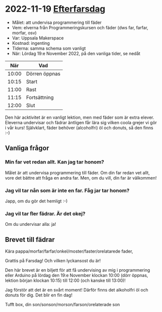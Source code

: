 # 2022-11-19 [Efterfarsdag](20221119_efterfarsdag) 

 * Målet: att undervisa programmering till fäder
 * Vem: elverna från Programmeringskursen och fäder (dws far, farfar, morfar, osv)
 * Var: Uppsala Makerspace
 * Kostnad: ingenting
 * Tiderna: samma schema som vanligt
 * När: Lördag 19:e November 2022, på den vanliga tider, se nedåt

När  |Vad
-----|------------
10:00|Dörren öppnas
10:15|Start
11:00|Rast
11:15|Fortsättning
12:00|Slut

Den här acktivitet är en vanligt lektion, 
men med fäder som är extra elever.
Eleverna undervisar och fädrar äntligen får lära sig 
vilken coola grejer vi gör i vår kurs!
Självklart, fäder behöver (alcoholfri) öl och donuts, så den finns :-)

## Vanliga frågor

### Min far vet redan allt. Kan jag tar honom?

Målet är att undervisa programmering till fäder.
Om din far redan vet allt, vore det bättre att fråga
en andra far. Men, om du vill, din far är välkommen!

### Jag vil tar nån som är inte en far. Fåg jar tar honom?

Japp, om du gör det hemligt :-)

### Jag vil tar fler fädrar. Är det okej?

Om du undervisar alla: ja!

## Brevet till fädrar

Kära pappa/morfar/farfar/onkel/moster/faster/orelatarede fader,

Grattis på Farsdag! Och vilken lyckansost du är!

Den här brevet är en biljett för att få undervising av mig i 
programmering eller Arduino på lördag den 19:e November 
klockan 10:00 (dörr öppnas, lektion början klockan 10:15) 
till 12:00 (och kanske till 13:00)!

Jag förstör att det är en svårt moment! 
Därför finns det alkoholfri öl och donuts för dig.
Det blir en fin dag!

Tufft box, din son/sonson/morson/farson/orelaterade son
